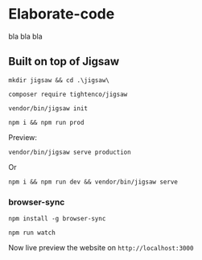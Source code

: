 # Elaborate-code

bla bla bla

## Built on top of Jigsaw

```text
mkdir jigsaw && cd .\jigsaw\
```

```text
composer require tightenco/jigsaw
```

```text
vendor/bin/jigsaw init
```

```text
npm i && npm run prod
```

Preview:

```text
vendor/bin/jigsaw serve production
```

Or

```text
npm i && npm run dev && vendor/bin/jigsaw serve
```

### browser-sync

```text
npm install -g browser-sync
```

```text
npm run watch
```

Now live preview the website on `http://localhost:3000`
